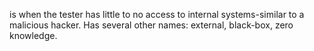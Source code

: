 is when the tester has little to no access to internal systems-similar to a malicious hacker.
Has several other names: external, black-box, zero knowledge.